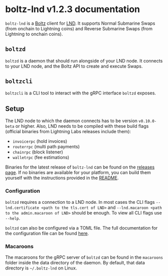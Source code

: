 # boltz-lnd v1.2.3 documentation

`boltz-lnd` is a [Boltz](https://boltz.exchange) client for [LND](https://github.com/lightningnetwork/lnd). It supports Normal Submarine Swaps (from onchain to Lightning coins) and Reverse Submarine Swaps (from Lightning to onchain coins).

## `boltzd`

`boltzd` is a daemon that should run alongside of your LND node. It connects to your LND node, and the Boltz API to create and execute Swaps.

## `boltzcli`

`boltzcli` is a CLI tool to interact with the gRPC interface `boltzd` exposes.

## Setup

The LND node to which the daemon connects has to be version `v0.10.0-beta` or higher. Also, LND needs to be compiled with these build flags (official binaries from Lightning Labs releases include them):

* `invoicerpc` (hold invoices)
* `routerrpc` (multi path payments)
* `chainrpc` (block listener)
* `walletrpc` (fee estimations)

Binaries for the latest release of `boltz-lnd` can be found on the [releases page](https://github.com/BoltzExchange/boltz-lnd/releases). If no binaries are available for your platform, you can build them yourself with the instructions provided in the [README](https://github.com/BoltzExchange/boltz-lnd#building).

### Configuration

`boltzd` requires a connection to a LND node. In most cases the CLI flags `--lnd.certificate <path to the tls.cert of LND>` and `--lnd.macaroon <path to the admin.macaroon of LND>` should be enough. To view all CLI flags use `--help`.

`boltzd` can also be configured via a TOML file. The full documentation for the configuration file can be found [here](./).

### Macaroons

The macaroons for the gRPC server of `boltzd` can be found in the `macaroons` folder inside the data directory of the daemon. By default, that data directory is `~/.boltz-lnd` on Linux.
